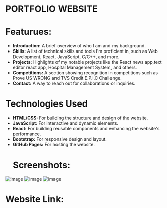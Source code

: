 # PORTFOLIO WEBSITE
# Featurues:
* **Introduction:** A brief overview of who I am and my background.
* **Skills:** A list of technical skills and tools I'm proficient in, such as Web Development, React, JavaScript, C/C++, and more.
* **Projects:** Highlights of my notable projects like the React news app,text editor react app, Hospital Management System, and others.
* **Competitions:** A section showing recognition in competitions such as Prove US WRONG and TVS Credit E.P.I.C Challenge.
* **Contact:** A way to reach out for collaborations or inquiries.
# Technologies Used
* **HTML/CSS:** For building the structure and design of the website.
* **JavaScript:** For interactive and dynamic elements.
* **React:** For building reusable components and enhancing the website's performance.
* **Bootstrap:** For responsive design and layout.
* **GitHub Pages:** For hosting the website.
  # Screenshots:
![image](https://github.com/user-attachments/assets/0e08f656-bd99-499a-900b-1d3c424d56de)
![image](https://github.com/user-attachments/assets/2d40ef91-608a-45d2-85b9-f520a01dfe09)
![image](https://github.com/user-attachments/assets/8fc8a466-9d0a-4997-9e6c-769ed31cfa0d)

# Website Link:
